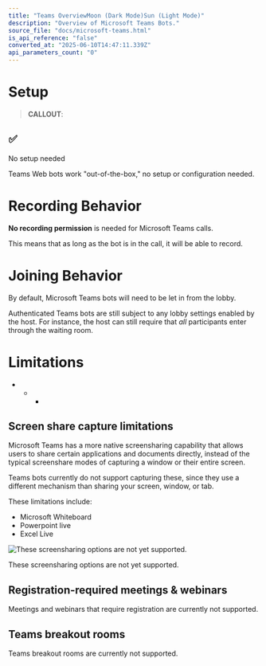 ```yaml
---
title: "Teams OverviewMoon (Dark Mode)Sun (Light Mode)"
description: "Overview of Microsoft Teams Bots."
source_file: "docs/microsoft-teams.html"
is_api_reference: "false"
converted_at: "2025-06-10T14:47:11.339Z"
api_parameters_count: "0"
---
```

# Setup

[](#setup)

> **CALLOUT**:

## ✅

No setup needed

Teams Web bots work "out-of-the-box," no setup or configuration needed.

# Recording Behavior

[](#recording-behavior)

**No recording permission** is needed for Microsoft Teams calls.

This means that as long as the bot is in the call, it will be able to record.

# Joining Behavior

[](#joining-behavior)

By default, Microsoft Teams bots will need to be let in from the lobby.

Authenticated Teams bots are still subject to any lobby settings enabled by the host. For instance, the host can still require that *all* participants enter through the waiting room.

# Limitations

[](#limitations)
- * *

## Screen share capture limitations

[](#screen-share-capture-limitations)

Microsoft Teams has a more native screensharing capability that allows users to share certain applications and documents directly, instead of the typical screenshare modes of capturing a window or their entire screen.

Teams bots currently do not support capturing these, since they use a different mechanism than sharing your screen, window, or tab.

These limitations include:
- Microsoft Whiteboard
- Powerpoint live
- Excel Live

![These screensharing options are not yet supported.](https://files.readme.io/52526f1-Screenshot_2024-07-19_at_4.18.54_PM.png)

These screensharing options are not yet supported.

## Registration-required meetings & webinars

[](#registration-required-meetings--webinars)

Meetings and webinars that require registration are currently not supported.



## Teams breakout rooms

[](#teams-breakout-rooms)

Teams breakout rooms are currently not supported.
